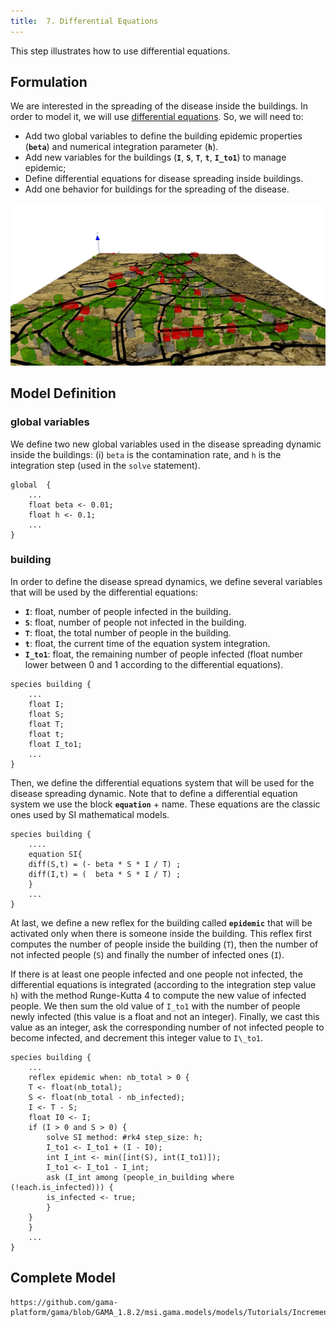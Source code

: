 ```yaml
---
title:  7. Differential Equations
---
```


This step illustrates how to use differential equations.


## Formulation
We are interested in the spreading of the disease inside the buildings. In order to model it, we will use [differential equations](Equations). So, we will need to:

* Add two global variables to define the building epidemic properties (**`beta`**) and numerical integration parameter (**`h`**).
* Add new variables for the buildings (**`I`**, **`S`**, **`T`**, **`t`**, **`I_to1`**) to manage epidemic;
* Define differential equations for disease spreading inside buildings.
* Add one behavior for buildings for the spreading of the disease.

![Incremental model 7: final step introducing a mathematical model for disease spread in buildings.](/resources/images/tutorials/incremental_model.jpg)



## Model Definition

### global variables

We define two new global variables used in the disease spreading dynamic inside the buildings: (i) `beta` is the contamination rate,  and `h` is the integration step (used in the `solve` statement).
```
global  {
    ...
    float beta <- 0.01;
    float h <- 0.1;
    ...
}
```

### building
In order to define the disease spread dynamics, we define several variables that will be used by the differential equations:

* **`I`**: float, number of people infected in the building.
* **`S`**: float, number of people not infected in the building.
* **`T`**: float, the total number of people in the building.
* **`t`**: float, the current time of the equation system integration.
* **`I_to1`**: float, the remaining number of people infected (float number lower between 0 and 1 according to the differential equations).
```
species building {
    ...
    float I;
    float S;
    float T;
    float t;   
    float I_to1; 
    ...
}
```

Then, we define the differential equations system that will be used for the disease spreading dynamic. Note that to define a differential equation system we use the block **`equation`** + name. These equations are the classic ones used by SI mathematical models.
```
species building {
    ....
    equation SI{ 
	diff(S,t) = (- beta * S * I / T) ;
	diff(I,t) = (  beta * S * I / T) ;
    }
    ...
}
```

At last, we define a new reflex for the building called **`epidemic`** that will be activated only when there is someone inside the building. This reflex first computes the number of people inside the building (`T`), then the number of not infected people (`S`) and finally the number of infected ones (`I`).

If there is at least one people infected and one people not infected, the differential equations is integrated (according to the integration step value `h`) with the method Runge-Kutta 4 to compute the new value of infected people. We then sum the old value of `I_to1` with the number of people newly infected (this value is a float and not an integer). Finally, we cast this value as an integer, ask the corresponding number of not infected people to become infected, and decrement this integer value to `I\_to1`.
```
species building {
    ...
    reflex epidemic when: nb_total > 0 {
	T <- float(nb_total);
	S <- float(nb_total - nb_infected);
	I <- T - S;
	float I0 <- I;
	if (I > 0 and S > 0) {
	    solve SI method: #rk4 step_size: h;
	    I_to1 <- I_to1 + (I - I0);
	    int I_int <- min([int(S), int(I_to1)]);
	    I_to1 <- I_to1 - I_int;
	    ask (I_int among (people_in_building where (!each.is_infected))) {
		is_infected <- true;
	    }
	}
    }
    ...
}
```





## Complete Model

```
https://github.com/gama-platform/gama/blob/GAMA_1.8.2/msi.gama.models/models/Tutorials/Incremental%20Model/models/Incremental%20Model%207.gaml
```
